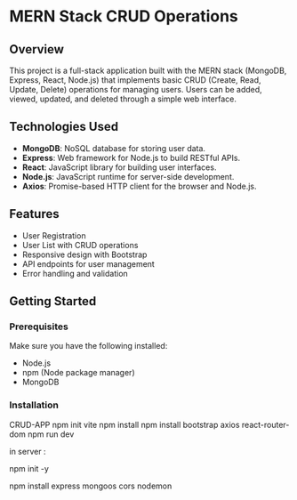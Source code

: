 # MERN Stack CRUD Operations

## Overview

This project is a full-stack application built with the MERN stack (MongoDB, Express, React, Node.js) that implements basic CRUD (Create, Read, Update, Delete) operations for managing users. Users can be added, viewed, updated, and deleted through a simple web interface.

## Technologies Used

- **MongoDB**: NoSQL database for storing user data.
- **Express**: Web framework for Node.js to build RESTful APIs.
- **React**: JavaScript library for building user interfaces.
- **Node.js**: JavaScript runtime for server-side development.
- **Axios**: Promise-based HTTP client for the browser and Node.js.

## Features

- User Registration
- User List with CRUD operations
- Responsive design with Bootstrap
- API endpoints for user management
- Error handling and validation

## Getting Started

### Prerequisites

Make sure you have the following installed:

- Node.js
- npm (Node package manager)
- MongoDB

### Installation

CRUD-APP
npm init vite
npm install
npm install bootstrap axios react-router-dom
npm run dev

in server :

npm init -y

npm install express mongoos cors nodemon
